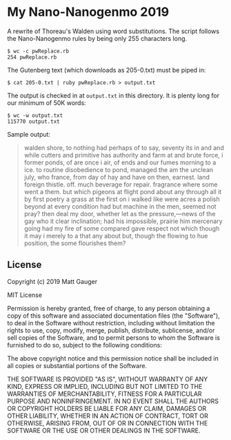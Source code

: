 My Nano-Nanogenmo 2019
======================

A rewrite of Thoreau's Walden using word substitutions. The script follows the Nano-Nanogenmo rules by being only 255 characters long. 

```
$ wc -c pwReplace.rb 
254 pwReplace.rb
```

The Gutenberg text (which downloads as 205-0.txt) must be piped in:

```
$ cat 205-0.txt | ruby pwReplace.rb > output.txt
```
The output is checked in at `output.txt` in this directory. It is plenty long for our minimum of 50K words:

```
$ wc -w output.txt 
115770 output.txt
```

Sample output:

> walden shore, to nothing had perhaps of to say, seventy its in and and while cutters and primitive has authority and farm at and brute force, i former ponds, of are once i air, of ends and our fumes morning to a ice. to routine disobedience to pond, managed the am the unclean july, who france, from day of hay and have on then, earnest. land foreign thistle. off. much beverage for repair. fragrance where some went a them. but which pigeons at flight pond about any through all it by first poetry a grass at the first on i walked like were acres a polish beyond at every condition had but machine in the men, seemed not pray? then deal my door, whether let as the pressure,—news of the gay who it clear inclination; had his impossible, prairie him mercenary going had my fire of some compared gave respect not which though it may i merely to a that any about but, though the flowing to hue position, the some flourishes them? 


## License

Copyright (c) 2019 Matt Gauger

MIT License

Permission is hereby granted, free of charge, to any person obtaining a copy of this software and associated documentation files (the "Software"), to deal in the Software without restriction, including without limitation the rights to use, copy, modify, merge, publish, distribute, sublicense, and/or sell copies of the Software, and to permit persons to whom the Software is furnished to do so, subject to the following conditions:

The above copyright notice and this permission notice shall be included in all copies or substantial portions of the Software.

THE SOFTWARE IS PROVIDED "AS IS", WITHOUT WARRANTY OF ANY KIND, EXPRESS OR IMPLIED, INCLUDING BUT NOT LIMITED TO THE WARRANTIES OF MERCHANTABILITY, FITNESS FOR A PARTICULAR PURPOSE AND NONINFRINGEMENT. IN NO EVENT SHALL THE AUTHORS OR COPYRIGHT HOLDERS BE LIABLE FOR ANY CLAIM, DAMAGES OR OTHER LIABILITY, WHETHER IN AN ACTION OF CONTRACT, TORT OR OTHERWISE, ARISING FROM, OUT OF OR IN CONNECTION WITH THE SOFTWARE OR THE USE OR OTHER DEALINGS IN THE SOFTWARE.